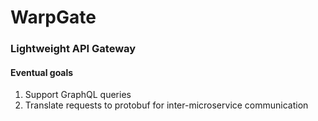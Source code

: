 # WarpGate

### Lightweight API Gateway

#### Eventual goals
1. Support GraphQL queries
2. Translate requests to protobuf for inter-microservice communication
